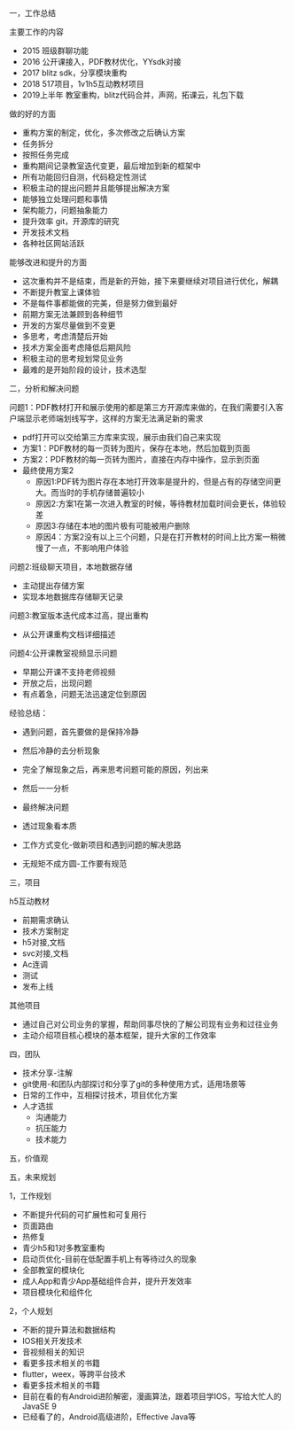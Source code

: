 一，工作总结

主要工作的内容

* 2015 班级群聊功能
* 2016 公开课接入，PDF教材优化，YYsdk对接
* 2017 blitz sdk，分享模块重构
* 2018 517项目，1v1h5互动教材项目
* 2019上半年 教室重构，blitz代码合并，声网，拓课云，礼包下载

做的好的方面

* 重构方案的制定，优化，多次修改之后确认方案
* 任务拆分
* 按照任务完成
* 重构期间记录教室迭代变更，最后增加到新的框架中
* 所有功能回归自测，代码稳定性测试
* 积极主动的提出问题并且能够提出解决方案
* 能够独立处理问题和事情
* 架构能力，问题抽象能力
* 提升效率 git，开源库的研究
* 开发技术文档
* 各种社区网站活跃

能够改进和提升的方面

* 这次重构并不是结束，而是新的开始，接下来要继续对项目进行优化，解耦
* 不断提升教室上课体验
* 不是每件事都能做的完美，但是努力做到最好
* 前期方案无法兼顾到各种细节
* 开发的方案尽量做到不变更
* 多思考，考虑清楚后开始
* 技术方案全面考虑降低后期风险
* 积极主动的思考规划常见业务
* 最难的是开始阶段的设计，技术选型


二，分析和解决问题

问题1：PDF教材打开和展示使用的都是第三方开源库来做的，在我们需要引入客户端显示老师端划线写字，这样的方案无法满足新的需求

* pdf打开可以交给第三方库来实现，展示由我们自己来实现
* 方案1：PDF教材的每一页转为图片，保存在本地，然后加载到页面
* 方案2：PDF教材的每一页转为图片，直接在内存中操作，显示到页面
* 最终使用方案2
	* 原因1:PDF转为图片存在本地打开效率是提升的，但是占有的存储空间更大。而当时的手机存储普遍较小
	* 原因2:方案1在第一次进入教室的时候，等待教材加载时间会更长，体验较差
	* 原因3:存储在本地的图片极有可能被用户删除
	* 原因4：方案2没有以上三个问题，只是在打开教材的时间上比方案一稍微慢了一点，不影响用户体验

问题2:班级聊天项目，本地数据存储

* 主动提出存储方案
* 实现本地数据库存储聊天记录

问题3:教室版本迭代成本过高，提出重构

* 从公开课重构文档详细描述

问题4:公开课教室视频显示问题

* 早期公开课不支持老师视频
* 开放之后，出现问题
* 有点着急，问题无法迅速定位到原因

经验总结：

* 遇到问题，首先要做的是保持冷静
* 然后冷静的去分析现象
* 完全了解现象之后，再来思考问题可能的原因，列出来
* 然后一一分析
* 最终解决问题

* 透过现象看本质
* 工作方式变化-做新项目和遇到问题的解决思路
* 无规矩不成方圆-工作要有规范

三，项目

h5互动教材

* 前期需求确认
* 技术方案制定
* h5对接,文档
* svc对接,文档
* Ac连调
* 测试
* 发布上线

其他项目

* 通过自己对公司业务的掌握，帮助同事尽快的了解公司现有业务和过往业务
* 主动介绍项目核心模块的基本框架，提升大家的工作效率

四，团队

* 技术分享-注解
* git使用-和团队内部探讨和分享了git的多种使用方式，适用场景等
* 日常的工作中，互相探讨技术，项目优化方案
* 人才选拔
    * 沟通能力
    * 抗压能力
    * 技术能力

五，价值观

五，未来规划

1，工作规划

* 不断提升代码的可扩展性和可复用行
* 页面路由
* 热修复
* 青少h5和1对多教室重构
* 启动页优化-目前在低配置手机上有等待过久的现象
* 全部教室的模块化
* 成人App和青少App基础组件合并，提升开发效率
* 项目模块化和组件化

2，个人规划

* 不断的提升算法和数据结构
* IOS相关开发技术
* 音视频相关的知识
* 看更多技术相关的书籍
* flutter，weex，等跨平台技术
* 看更多技术相关的书籍
* 目前在看的有Android进阶解密，漫画算法，跟着项目学IOS，写给大忙人的JavaSE 9
* 已经看了的，Android高级进阶，Effective Java等
